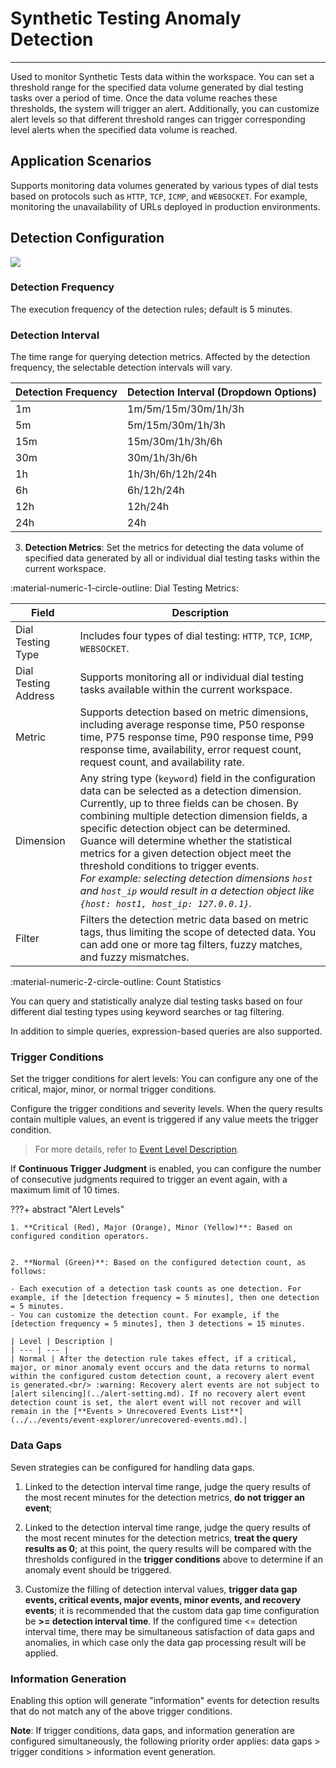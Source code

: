 # Synthetic Testing Anomaly Detection
---

Used to monitor Synthetic Tests data within the workspace. You can set a threshold range for the specified data volume generated by dial testing tasks over a period of time. Once the data volume reaches these thresholds, the system will trigger an alert. Additionally, you can customize alert levels so that different threshold ranges can trigger corresponding level alerts when the specified data volume is reached.

## Application Scenarios

Supports monitoring data volumes generated by various types of dial tests based on protocols such as `HTTP`, `TCP`, `ICMP`, and `WEBSOCKET`. For example, monitoring the unavailability of URLs deployed in production environments.

## Detection Configuration

![](../img/5.monitor_5.png)

### Detection Frequency

The execution frequency of the detection rules; default is 5 minutes.

### Detection Interval

The time range for querying detection metrics. Affected by the detection frequency, the selectable detection intervals will vary.

| Detection Frequency | Detection Interval (Dropdown Options) |
| --- | --- |
| 1m | 1m/5m/15m/30m/1h/3h |
| 5m | 5m/15m/30m/1h/3h |
| 15m | 15m/30m/1h/3h/6h |
| 30m | 30m/1h/3h/6h |
| 1h | 1h/3h/6h/12h/24h |
| 6h | 6h/12h/24h |
| 12h | 12h/24h |
| 24h | 24h |

3) **Detection Metrics**: Set the metrics for detecting the data volume of specified data generated by all or individual dial testing tasks within the current workspace.

:material-numeric-1-circle-outline: Dial Testing Metrics:

| Field | Description |
| --- | --- |
| Dial Testing Type | Includes four types of dial testing: `HTTP`, `TCP`, `ICMP`, `WEBSOCKET`. |
| Dial Testing Address | Supports monitoring all or individual dial testing tasks available within the current workspace. |
| Metric | Supports detection based on metric dimensions, including average response time, P50 response time, P75 response time, P90 response time, P99 response time, availability, error request count, request count, and availability rate. |
| Dimension | Any string type (`keyword`) field in the configuration data can be selected as a detection dimension. Currently, up to three fields can be chosen. By combining multiple detection dimension fields, a specific detection object can be determined. Guance will determine whether the statistical metrics for a given detection object meet the threshold conditions to trigger events.<br />*For example: selecting detection dimensions `host` and `host_ip` would result in a detection object like `{host: host1, host_ip: 127.0.0.1}`.* |
| Filter | Filters the detection metric data based on metric tags, thus limiting the scope of detected data. You can add one or more tag filters, fuzzy matches, and fuzzy mismatches.

:material-numeric-2-circle-outline: Count Statistics

You can query and statistically analyze dial testing tasks based on four different dial testing types using keyword searches or tag filtering.

In addition to simple queries, expression-based queries are also supported.

### Trigger Conditions

Set the trigger conditions for alert levels: You can configure any one of the critical, major, minor, or normal trigger conditions.

Configure the trigger conditions and severity levels. When the query results contain multiple values, an event is triggered if any value meets the trigger condition.

> For more details, refer to [Event Level Description](event-level-description.md).

If **Continuous Trigger Judgment** is enabled, you can configure the number of consecutive judgments required to trigger an event again, with a maximum limit of 10 times.


???+ abstract "Alert Levels"

	1. **Critical (Red), Major (Orange), Minor (Yellow)**: Based on configured condition operators.
  

	2. **Normal (Green)**: Based on the configured detection count, as follows:

	- Each execution of a detection task counts as one detection. For example, if the [detection frequency = 5 minutes], then one detection = 5 minutes.    
	- You can customize the detection count. For example, if the [detection frequency = 5 minutes], then 3 detections = 15 minutes.   

	| Level | Description |
	| --- | --- |
	| Normal | After the detection rule takes effect, if a critical, major, or minor anomaly event occurs and the data returns to normal within the configured custom detection count, a recovery alert event is generated.<br/> :warning: Recovery alert events are not subject to [alert silencing](../alert-setting.md). If no recovery alert event detection count is set, the alert event will not recover and will remain in the [**Events > Unrecovered Events List**](../../events/event-explorer/unrecovered-events.md).|
	

### Data Gaps

Seven strategies can be configured for handling data gaps.

1. Linked to the detection interval time range, judge the query results of the most recent minutes for the detection metrics, **do not trigger an event**;

2. Linked to the detection interval time range, judge the query results of the most recent minutes for the detection metrics, **treat the query results as 0**; at this point, the query results will be compared with the thresholds configured in the **trigger conditions** above to determine if an anomaly event should be triggered.

3. Customize the filling of detection interval values, **trigger data gap events, critical events, major events, minor events, and recovery events**; it is recommended that the custom data gap time configuration be **>= detection interval time**. If the configured time <= detection interval time, there may be simultaneous satisfaction of data gaps and anomalies, in which case only the data gap processing result will be applied.


### Information Generation

Enabling this option will generate "information" events for detection results that do not match any of the above trigger conditions.

**Note**: If trigger conditions, data gaps, and information generation are configured simultaneously, the following priority order applies: data gaps > trigger conditions > information event generation.